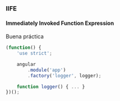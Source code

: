 
### IIFE
#### Immediately Invoked Function Expression

Buena práctica

```JavaScript
(function() {
    'use strict';

    angular
        .module('app')
        .factory('logger', logger);

    function logger() { ... }
})();
```
